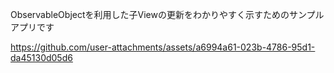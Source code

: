 ObservableObjectを利用した子Viewの更新をわかりやすく示すためのサンプルアプリです



https://github.com/user-attachments/assets/a6994a61-023b-4786-95d1-da45130d05d6

